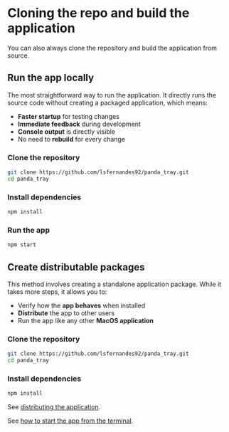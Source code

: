 # Cloning the repo and build the application

You can also always clone the repository and build the application from source.




## Run the app locally

The most straightforward way to run the application. It directly runs the source code without creating a packaged application, which means:

- **Faster startup** for testing changes
- **Immediate feedback** during development
- **Console output** is directly visible
- No need to **rebuild** for every change

### Clone the repository

  ```bash
  git clone https://github.com/lsfernandes92/panda_tray.git
  cd panda_tray
  ```

### Install dependencies

  ```bash
  npm install
  ```

### Run the app

  ```bash
  npm start
  ```




## Create distributable packages

This method involves creating a standalone application package. While it takes more steps, it allows you to:

- Verify how the **app behaves** when installed
- **Distribute** the app to other users
- Run the app like any other **MacOS application**

### Clone the repository

  ```bash
  git clone https://github.com/lsfernandes92/panda_tray.git
  cd panda_tray
  ```

### Install dependencies

  ```bash
  npm install
  ```

See [distributing the application](./docs/distributing%20the%20application.md).

See [how to start the app from the terminal](./docs/how%20to%20start%20the%20app%20from%20the%20terminal.md).